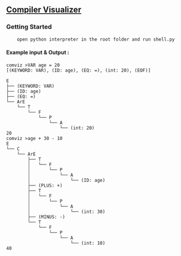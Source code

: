 ## <ins>Compiler Visualizer</ins>

### Getting Started
```
    open python interpreter in the root folder and run shell.py
```
#### Example input & Output :
```buildoutcfg
comviz >VAR age = 20
[(KEYWORD: VAR), (ID: age), (EQ: =), (int: 20), (EOF)]

E
├── (KEYWORD: VAR)
├── (ID: age)
├── (EQ: =)
└── ArE
    └── T
        └── F
            └── P
                └── A
                    └── (int: 20)
20
comviz >age + 30 - 10
E
└── C
    └── ArE
        ├── T
        │   └── F
        │       └── P
        │           └── A
        │               └── (ID: age)
        ├── (PLUS: +)
        ├── T
        │   └── F
        │       └── P
        │           └── A
        │               └── (int: 30)
        ├── (MINUS: -)
        └── T
            └── F
                └── P
                    └── A
                        └── (int: 10)
40                    
```

[comment]: <> (## Demo v1.0)

[comment]: <> ([![Demo Video]&#40;https://j.gifs.com/JymVGy.gif&#41;]&#40;https://www.youtube.com/watch?v=E4tB00eulAE&#41;)

[comment]: <> (=======)

